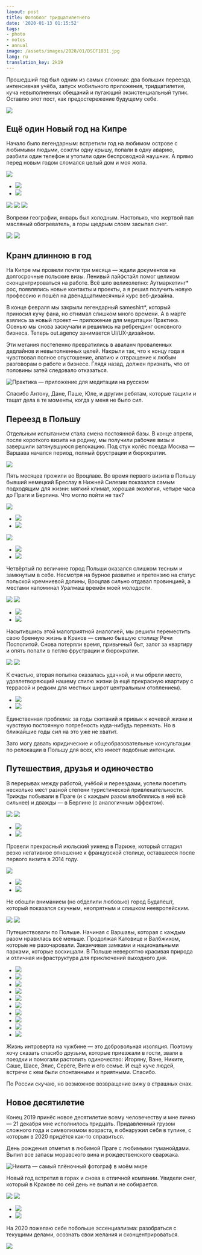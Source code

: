 ```yaml
---
layout: post
title: Фотоблог тридцатилетнего
date: '2020-01-13 01:15:52'
tags:
- photo
- notes
- annual
image: /assets/images/2020/01/DSCF1031.jpg
lang: ru
translation_key: 2k19
---
```


Прошедший год был одним из самых сложных: два больших переезда, интенсивная учёба, запуск мобильного приложения, тридцатилетие, куча невыполненных обещаний и пугающий экзистенциальный тупик. Оставлю этот пост, как предостережение будущему себе.

![](/assets/images/2020/01/DSCF1031.jpg)

## Ещё один Новый год на Кипре

Начало было легендарным: встретили год на любимом острове с любимыми людьми, сожгли одну крышу, попали в одну аварию, разбили один телефон и утопили один беспроводной наушник. А прямо перед новым годом сломался целый дом и моя жопа.

![](/assets/images/2020/01/DSCF7503.jpg)
- ![](/assets/images/2020/01/DSCF7663.jpg)
- ![](/assets/images/2020/01/DSCF8621-2.jpg)

![](/assets/images/2020/01/DSCF8662-1.jpg)
![](/assets/images/2020/01/DSCF8558-6.jpg)
![](/assets/images/2020/01/DSCF8076-1.jpg)

Вопреки географии, январь был холодным. Настолько, что жертвой пал масляный обогреватель, а горы щедрым слоем засыпал снег.

![](/assets/images/2020/01/DSCF7466-1.jpg)
![](/assets/images/2020/01/DSCF7984.jpg)

## Кранч длинною в год

На Кипре мы провели почти три месяца — ждали документов на долгосрочные польские визы. Ленивый лайфстайл помог целиком сконцентрироваться на работе. Всё шло великолепно: Аутмаркетинг\* рос, появлялись новые контакты и проекты, а я решил получить новую профессию и пошёл на двенадцатимесячный курс веб-дизайна.

В конце февраля мы закрыли легендарный sameshirt\*, который приносил кучу фана, но отнимал слишком много времени. А в марте взялись за новый проект — приложение для медитации Практика. Осенью мы снова заскучали и решились на ребрендинг основного бизнеса. Теперь out.agency занимается UI/UX-дизайном.

Эти метания постепенно превратились в аваланч проваленных дедлайнов и невыполненных целей. Накрыли так, что к концу года я чувствовал полное опустошение, апатию и отвращение к любым разговорам о работе и бизнесе. Глядя назад, должен признать, что от половины затей следовало отказаться.

![Практика — приложение для медитации на русском](/assets/images/2020/01/DSCF0440.jpg)

Спасибо Антону, Дане, Паше, Юле, и другим ребятам, которые тащили и тащат дела в те моменты, когда у меня не было сил.

## Переезд в Польшу

Отдельным испытанием стала смена постоянной базы. В конце апреля, после короткого визита на родину, мы получили рабочие визы и завершили затянувшуюся релокацию. Под стук колёс поезда Москва — Варшава начался период, полный фрустрации и бюрократии.

![](/assets/images/2020/01/DSCF9168.jpg)

Пять месяцев прожили во Вроцлаве. Во время первого визита в Польшу бывший немецкий Бреслау в Нижней Силезии показался самым подходящим для жизни: мягкий климат, хорошая экология, четыре часа до Праги и Берлина. Что могло пойти не так?

![](/assets/images/2020/01/DSCF9331.jpg)
- ![](/assets/images/2020/01/DSCF9409.jpg)
- ![](/assets/images/2020/01/DSCF8893.jpg)

![](/assets/images/2020/01/DSCF9086-1.jpg)
- ![](/assets/images/2020/01/DSCF9243.jpg)
- ![](/assets/images/2020/01/DSCF0245-1.jpg)

Четвёртый по величине город Польши оказался слишком тесным и замкнутым в себе. Несмотря на бурное развитие и претензию на статус польской кремниевой долины, Вроцлав сильно отдавал провинцией, а местами напоминал Уралмаш времён моей молодости.

![](/assets/images/2020/01/DSCF9049.jpg)
![](/assets/images/2020/01/DSCF9278-1.jpg)
- ![](/assets/images/2020/01/DSCF9233-1.jpg)
- ![](/assets/images/2020/01/DSCF0207.jpg)

Насытившись этой малоприятной аналогией, мы решили переместить свою бренную жизнь в Краков — сильно бывшую столицу Речи Посполитой. Снова потеряли время, привычный быт, залог за квартиру и опять попали в петлю фрустрации и бюрократии.

![](/assets/images/2020/01/DSCF1488.jpg)
![](/assets/images/2020/01/DSCF1071.jpg)

К счастью, вторая попытка оказалась удачной, и мы обрели место, удовлетворяющий нашему стилю жизни (а ещё прекрасную квартиру с террасой и редким для местных широт центральным отоплением).

- ![](/assets/images/2020/01/DSCF0843.jpg)
- ![](/assets/images/2020/01/DSCF1126.jpg)

Единственная проблема: за годы скитаний я привык к кочевой жизни и чувствую постоянную потребность куда-нибудь переехать. Но в ближайшие годы сил на это уже не хватит.

Зато могу давать юридические и общеобразовательные консультации по релокации в Польшу для всех, кто имеет подобные интенции.

## Путешествия, друзья и одиночество

В перерывах между работой, учёбой и переездами, успели посетить несколько мест разной степени туристической привлекательности. Трижды побывали в Праге (и с каждым разом влюблялись в неё всё сильнее) и дважды — в Берлине (с аналогичным эффектом).

![](/assets/images/2020/01/DSCF8977.jpg)
![](/assets/images/2020/01/DSCF9873.jpg)
- ![](/assets/images/2020/01/DSCF8979.jpg)
- ![](/assets/images/2020/01/DSCF8983.jpg)

Провели прекрасный июльский уикенд в Париже, который сгладил резко негативное отношение к французской столице, оставшееся после первого визита в 2014 году.

![](/assets/images/2020/01/DSCF9635.jpg)
- ![](/assets/images/2020/01/DSCF9567.jpg)
- ![](/assets/images/2020/01/DSCF9651.jpg)

Не обошли вниманием (но обделили любовью) город Будапешт, который показался скучным, неопрятным и слишком неевропейским.

![](/assets/images/2020/01/DSCF0736.jpg)
![](/assets/images/2020/01/DSCF0634.jpg)

Путешествовали по Польше. Начиная с Варшавы, которая с каждым разом нравилась всё меньше. Продолжая Катовице и Валбжихом, которые не разочаровали. Заканчивая замками и национальными парками, которые восхищали. В Польше невероятно красивая природа и отличная инфраструктура для приключений выходного дня.

- ![](/assets/images/2020/01/DSCF0353.jpg)
- ![](/assets/images/2020/01/DSCF0361.jpg)
- ![](/assets/images/2020/01/DSCF9863.jpg)
- ![](/assets/images/2020/01/DSCF9153.jpg)
- ![](/assets/images/2020/01/DSCF9161.jpg)
- ![](/assets/images/2020/01/DSCF9821-1.jpg)
- ![](/assets/images/2020/01/DSCF1472-1.jpg)
- ![](/assets/images/2020/01/DSCF1483-1.jpg)
- ![](/assets/images/2020/01/DSCF9739-1.jpg)
- ![](/assets/images/2020/01/DSCF9767-1.jpg)

Жизнь интроверта на чужбине — это добровольная изоляция. Поэтому хочу сказать спасибо друзьям, которые приезжали в гости, звали в поездки и помогали растопить одиночество: Игоряну, Ване, Никите, Саше, Шасе, Элис, Серёге, Вите и его семье. И ещё куче людей, встречи с кем были спонтанными и приятными. Спасибо.

По России скучаю, но возможное возвращение вижу в страшных снах.

## Новое десятилетие

Конец 2019 принёс новое десятилетие всему человечеству и мне лично — 21 декабря мне исполнилось тридцать. Придавленный грузом сложного года и символизмом возраста, я обнаружил себя в тупике, с которым в 2020 придётся как-то справиться.

День рождения отметил в любимой Праге с любимыми гуманойдами. Выпил все запасы моравского вина и рождественского сваржака.

![Никита — самый плёночный фотограф в моём мире](/assets/images/2020/01/File-00005.jpg)

Новый год встретил в горах и снова в отличной компании. Увидели снег, который в Кракове по сей день не выпал и не собирается.

![](/assets/images/2020/01/DSCF1288.jpg)
![](/assets/images/2020/01/DSCF1368.jpg)
- ![](/assets/images/2020/01/DSCF1388.jpg)
- ![](/assets/images/2020/01/DSCF1275.jpg)

На 2020 пожелаю себе побольше эссенциализма: разобраться с текущими делами, осознать свои желания и сконцентрироваться.

![](/assets/images/2020/01/DSCF1356.jpg)
